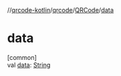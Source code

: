 //[qrcode-kotlin](../../../index.md)/[qrcode](../index.md)/[QRCode](index.md)/[data](data.md)

# data

[common]\
val [data](data.md): [String](https://kotlinlang.org/api/latest/jvm/stdlib/kotlin/-string/index.html)
